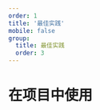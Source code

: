 ```yaml
---
order: 1
title: '最佳实践'
mobile: false
group: 
  title: 最佳实践
  order: 3
---
```


# 在项目中使用
    

<code src="./demo/best/basic/index.tsx"></code>



